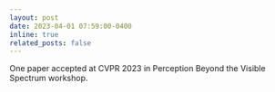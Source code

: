 ```yaml
---
layout: post
date: 2023-04-01 07:59:00-0400
inline: true
related_posts: false
---
```


One paper accepted at CVPR 2023 in Perception Beyond the Visible Spectrum workshop.